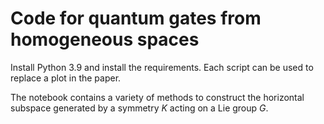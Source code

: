 # Code for quantum gates from homogeneous spaces

Install Python 3.9 and install the requirements. Each script can be used to replace a plot in the paper.

The notebook contains a variety of methods to construct the horizontal subspace generated by a symmetry $K$ acting 
on a Lie group $G$.
